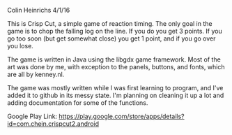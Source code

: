 Colin Heinrichs
4/1/16

This is Crisp Cut, a simple game of reaction timing. The only goal in the game
is to chop the falling log on the line. If you do you get 3 points. If you go too soon
(but get somewhat close) you get 1 point, and if you go over you lose.

The game is written in Java using the libgdx game framework. Most of the art was done by me,
with exception to the panels, buttons, and fonts, which are all by kenney.nl.

The game was mostly written while I was first learning to program, and I've added it to 
github in its messy state. I'm planning on cleaning it up a lot and adding documentation 
for some of the functions.

Google Play Link:
https://play.google.com/store/apps/details?id=com.chein.crispcut2.android
